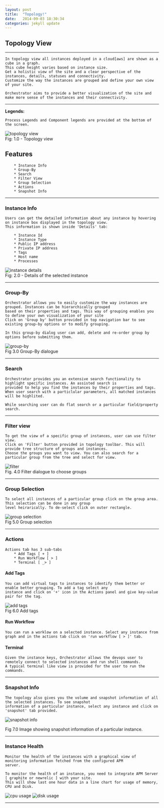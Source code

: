 ```yaml
---
layout: post
title:  "Topology!"
date:   2014-09-03 18:30:34
categories: jekyll update
---
```

## Topology View
---
    In topology view all instances deployed in a cloud[aws] are shown as a cube in a graph. 
    This cube height varies based on instance size.
    Get a holistic view of the site and a clear perspective of the instances, details, statuses and connectivity.
    Customize the way the instances are grouped and define your own view of your site.  

    Orchestrator aims to provide a better visualization of the site and make more sense of the instances and their connectivity.
---
**Legends:**
	
	Process Legends and Component legends are provided at the bottom of the screen.

![topology view][topologyview]  
Fig: 1.0 - Topology view

	
## Features
		* Instance Info
		* Group-By
		* Search
		* Filter View
		* Group Selection
		* Actions
		* Snapshot Info
***
### Instance Info
	Users can get the detailed information about any instance by hovering on instance box displayed in the topology view. 
	This information is shown inside 'Details' tab:

		* Instance Id
		* Instance Type
		* Public IP address
		* Private IP address
		* Tags
		* Host name
		* Processes

![instance details][instancedetails]  
Fig: 2.0 - Details of the selected instance

***
### Group-By
	Orchestrator allows you to easily customize the way instances are grouped. Instances can be hierarchically grouped
	based on their properties and tags. This way of grouping enables you to define your own visualization of your site
	Click on 'Group by' button provided in top navigation bar to see existing group-by options or to modify grouping.   

	In this group-by dialog user can add, delete and re-order group by options before submitting them.

![group-by][groupby]  
Fig 3.0 Group-By dialogue


***

### Search

	Orchestrator provides you an extensive search functionality to highlight specific instances. An assisted search is 
	provided to help you find the instances by their properties and tags.
	When user search with a particlular parameters, all matched instances will be highlited.  

	While searching user can do flat search or a particular field/property search.
***
### Filter view
	To get the view of a specific group of instances, user can use filter view.
	Click on 'Filter' button provided in topology toolbar. This will provide tree structure of groups and instances.
	Choose the groups you want to view. You can also search for a particular group from the tree and select for view.

![filter][filter]  
Fig. 4.0 Filter dialogue to choose groups

***
### Group Selection
	To select all instances of a particular group click on the group area. This selection can be done in any group
	level heirarically. To de-select click on outer rectangle.  

![group selection][groupselection]  
Fig 5.0 Group selection


***

### Actions

	Actions tab has 3 sub-tabs 
		* Add Tags [ + ]
		* Run Workflow [ > ]
		* Terminal [ _> ]

#### Add Tags
	You can add virtual tags to instances to identify them better or enable better grouping. To add a tag select any
	instance and click on '+' icon in the Actions panel and give key-value pair for the tag.
![add tags][addtags]  
Fig 6.0 Add tags

#### Run Workflow
	You can run a worklow on a selected instance. Select any instance from graph and in the actions tab click on 'run workflow [ > ]' tab.

#### Terminal
	Given the instance keys, Orchestrator allows the devops user to remotely connect to selected instances and run shell commands.
	A typical terminal like view is provided for the user to run the commands.

***

### Snapshot Info
	The topology also gives you the volume and snapshot information of all the selected instances. To see snapshot
	information	of a particular instance, select any instance and click on 'snapshot' tab provided.
    
![snapshot info][snapshotinfo]  

Fig 7.0 Image showing snapshot information of a particular instance.

***

### Instance Health
	Monitor the health of the instances with a graphical view of monitoring information fetched from the configured APM
	server.

	To monitor the health of an instance, you need to integrate APM Server [ graphite or newrelic ] with your site.
	This will show last one hour data in a line chart for usage of memory, CPU and Disk.
    
![cpu usage][cpuusage] ![disk usage][diskusage]

***
[instancedetails]:/assets/images/instance_details01.png
[filter]: /assets/images/view_filter01.png
[topologyview]: /assets/images/topologyview.png
[groupby]: /assets/images/groupby.png
[snapshotinfo]: /assets/images/snapshot.png
[groupselection]: /assets/images/groupselection.png
[addtags]: /assets/images/addtags.png
[cpuusage]: /assets/images/cpu_usage.png
[diskusage]: /assets/images/disk_usage.png
